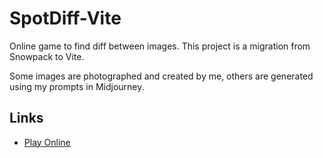 # SpotDiff-Vite
Online game to find diff between images. This project is a migration from Snowpack to Vite.

Some images are photographed and created by me, others are generated using my prompts in Midjourney.

## Links
 - [Play Online](https://denistimofijuk.github.io/SpotDiff-Vite/)
